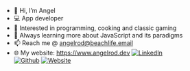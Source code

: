 - 👋 Hi, I’m Angel
- 💻 App developer
- 👀 Interested in programming, cooking and classic gaming
- 🌱 Always learning more about JavaScript and its paradigms
- 📫 Reach me @ angelrod@beachlife.email
- 🌐 My website: https://www.angelrod.dev
[![LinkedIn](https://res.cloudinary.com/angelrodriguez/image/upload/v1667579081/Email%20Github%20Icons/Linked_in.png)](https://www.linkedin.com/in/angelrodriguezlead/)  
[![Github](https://res.cloudinary.com/angelrodriguez/image/upload/v1667579081/Email%20Github%20Icons/Github.png)](https://github.com/angelr1076)
[![Website](https://res.cloudinary.com/angelrodriguez/image/upload/v1667579081/Email%20Github%20Icons/Website.png)](https://angelrod.dev/)
<!---
angelr1076/angelr1076 is a ✨ special ✨ repository because its `README.md` (this file) appears on your GitHub profile.
You can click the Preview link to take a look at your changes.
--->
